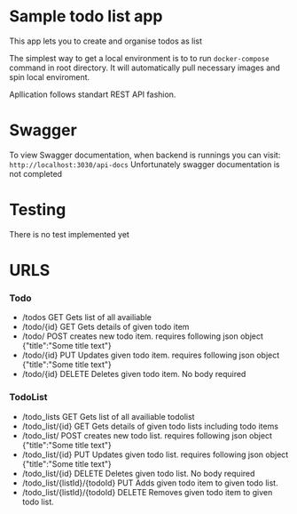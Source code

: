 # Sample todo list app

This app lets you to create and organise todos as list


The simplest way to get a local environment is to  to run 
`docker-compose`
command in root directory. It will automatically pull necessary images and spin local enviroment.

Apllication follows standart REST API fashion.
 
 # Swagger

To view Swagger documentation, when   backend is runnings you can visit:
`http://localhost:3030/api-docs`
Unfortunately swagger documentation is not completed

# Testing

There is no test implemented yet 
 

# URLS

### Todo
- /todos  GET
  Gets list of all availiable 
- /todo/{id}  GET
  Gets details of given todo item 
- /todo/ POST
  creates new todo item. requires following json object 
  {"title":"Some title text"}
- /todo/{id} PUT
  Updates given todo item. requires following json object 
  {"title":"Some title text"}
- /todo/{id} DELETE
  Deletes given todo item. No body required

### TodoList
- /todo_lists  GET
  Gets list of all availiable  todolist
- /todo_list/{id}  GET
  Gets details of given todo lists including todo items 
- /todo_list/ POST
  creates new todo list. requires following json object 
  {"title":"Some title text"}
- /todo_list/{id} PUT
  Updates given todo list. requires following json object 
  {"title":"Some title text"}
- /todo_list/{id} DELETE
  Deletes given todo list. No body required
- /todo_list/{listId}/{todoId} PUT
  Adds given todo item to given todo list.  
- /todo_list/{listId}/{todoId} DELETE
  Removes given todo item to given todo list.  